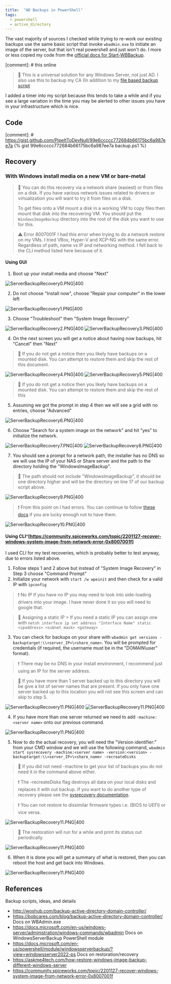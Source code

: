 ```yaml
---
title:  "AD Backups in PowerShell"
tags:
  - powershell
  - active_directory
---
```

The vast majority of sources I checked while trying to re-work our existing backups use the same basic script that invoke `wbadmin.exe` to initiate an image of the server, but that isn't real powershell and just won't do. I more or less copied my code from the [official docs for Start-WBBackup](https://docs.microsoft.com/en-us/powershell/module/windowsserverbackup/start-wbbackup?view=windowsserver2022-ps). 

[comment]: # this online 
> 📝 This is a universal solution for any Windows Server, not just AD. I also use this to backup my CA (In addition to my [file based backup script](./2022-01-07-windows-ca-backups-powershell)

I added a timer into my script because this tends to take a while and if you see a large variation in the time you may be alerted to other issues you have in your infrastructure which is nice.

## Code 
[comment]: # https://gist.github.com/PipeItToDevNull/99e6ccccc772684b66175bc6a987ee7a
{% gist 99e6ccccc772684b66175bc6a987ee7a backup.ps1 %}

## Recovery
### With Windows install media on a new VM or bare-metal
> 📝 You can do this recovery via a network share (easiest) or from files on a disk. If you have various network issues related to drivers or virtualization you will want to try it from files on a disk. 
> 
> To get files onto a VM mount a disk in a working VM to copy files then mount that disk into the recovering VM. You should put the `WindowsImageBackup` directory into the root of the disk you want to use for this.

> ⚠ Error 8007001F
> I had this error when trying to do a network restore on my VMs. I tried VBox, Hyper-V and XCP-NG with the same error. Regardless of path, name vs IP and networking method. I fell back to the CLI method listed here because of it.

#### Using GUI
1. Boot up your install media and choose "Next"

![ServerBackupRecovery0.PNG|400](../assets/images/windowsImageRecovery/ServerBackupRecovery0.PNG)

2. Do not choose "Install now", choose "Repair your computer" in the lower left

![ServerBackupRecovery1.PNG|400](../assets/images/windowsImageRecovery/ServerBackupRecovery1.PNG)

3. Choose "Troubleshoot" then "System Image Recovery"

![ServerBackupRecovery2.PNG|400](../assets/images/windowsImageRecovery/ServerBackupRecovery2.PNG)
![ServerBackupRecovery3.PNG|400](../assets/images/windowsImageRecovery/ServerBackupRecovery3.PNG)

4. On the next screen you will get a notice about having now backups, hit "Cancel" then "Next"
 
> 📝 If you do not get a notice then you likely have backups on a mounted disk. You can attempt to restore them and skip the rest of this document.

![ServerBackupRecovery4.PNG|400](../assets/images/windowsImageRecovery/ServerBackupRecovery4.PNG)
![ServerBackupRecovery5.PNG|400](../assets/images/windowsImageRecovery/ServerBackupRecovery5.PNG)

> 📝 If you do not get a notice then you likely have backups on a mounted disk. You can attempt to restore them and skip the rest of this

5. Assuming we got the prompt in step 4 then we will see a grid with no entries, choose "Advanced"

![ServerBackupRecovery6.PNG|400](../assets/images/windowsImageRecovery/ServerBackupRecovery6.PNG)

6. Choose "Search for a system image on the network" and hit "yes" to initialize the network.

![ServerBackupRecovery7.PNG|400](../assets/images/windowsImageRecovery/ServerBackupRecovery7.PNG)
![ServerBackupRecovery8.PNG|400](../assets/images/windowsImageRecovery/ServerBackupRecovery8.PNG)

7. You should see a prompt for a network path, the installer has no DNS so we will use the IP of your NAS or Share server and the path to the directory holding the "WindowsImageBackup". 
 
> 📝 The path should not include "WindowsImageBackup", it should be one directory higher and will be the directory on line 17 of our backup script above.

![ServerBackupRecovery9.PNG|400](../assets/images/windowsImageRecovery/ServerBackupRecovery9.PNG)

> ❗ From this point on I had errors. You can continue to follow [these docs](https://askme4tech.com/how-restore-windows-image-backup-different-windows-server) if you are lucky enough not to have them.

![ServerBackupRecovery10.PNG|400](../assets/images/windowsImageRecovery/ServerBackupRecovery10.PNG)

#### Using CLI^[https://community.spiceworks.com/topic/2201127-recover-windows-system-image-from-network-error-0x8007001f]
I used CLI for my test recoveries, which is probably better to test anyway, due to errors listed above. 
1. Follow steps 1 and 2 above but instead of "System Image Recovery" in Step 3 choose "Command Prompt"
2. Initialize your network with `start /w wpeinit` and then check for a valid IP with `ipconfig`

> ❗ No IP
> If you have no IP you may need to look into side-loading drivers into your image. I have never done it so you will need to google that.

> 📝 Assigning a static IP
    > If you need a static IP you can assign one with `netsh interface ip set address "Interface Name" static <ipaddress> <subnet mask> <gateway>`

3. You can check for backups on your share with `wbadmin get versions -backuptarget:\\<server_IP>\<share_name>`. You will be prompted for credentials (if required, the username must be in the "DOMAIN\user" format). 

> ❗ There may be no DNS in your install environment, I recommend just using an IP for the server address.

> 📝 If you have more than 1 server backed up to this directory you will be give a list of server names that are present. If you only have one server backed up to this location you will not see this screen and can skip to step 5.

![ServerBackupRecovery11.PNG|400](../assets/images/windowsImageRecovery/ServerBackupRecovery11.PNG)
![ServerBackupRecovery11.PNG|400](../assets/images/windowsImageRecovery/ServerBackupRecovery12.PNG)

4. If you have more than one server returned we need to add `-machine:<server name>` onto our previous command.

![ServerBackupRecovery11.PNG|400](../assets/images/windowsImageRecovery/ServerBackupRecovery13.PNG)

5. Now to do the actual recovery, you will need the "Version identifier:" from your CMD window and we will use the following command, `wbadmin start sysrecovery -machine:<server name> -version:<version> -backuptarget:\\<server_IP>\<share_name> -recreateDisks`

> 📝 If you did not need -machine to get your list of backups you do not need it in the command above either.

> ❗ The -recreateDisks flag destroys all data on your local disks and replaces it with out backup. If you want to do another type of recovery please see the [sysrecovery documentation](https://docs.microsoft.com/en-us/windows-server/administration/windows-commands/wbadmin-start-sysrecovery).

> ❗ You can not restore to dissimilar firmware types i.e. (BIOS to UEFI) or vice versa.

![ServerBackupRecovery11.PNG|400](../assets/images/windowsImageRecovery/ServerBackupRecovery14.PNG)

> 📝 The restoration will run for a while and print its status out periodically.

![ServerBackupRecovery11.PNG|400](../assets/images/windowsImageRecovery/ServerBackupRecovery15.PNG)

6. When it is done you will get a summary of what is restored, then you can reboot the host and get back into Windows.

![ServerBackupRecovery11.PNG|400](../assets/images/windowsImageRecovery/ServerBackupRecovery16.PNG)

## References
Backup scripts, ideas, and details
* http://woshub.com/backup-active-directory-domain-controller/
* https://bobcares.com/blog/backup-active-directory-domain-controller/
Docs on WBAdmin.exe
* https://docs.microsoft.com/en-us/windows-server/administration/windows-commands/wbadmin
Docs on WindowsServerBackup PowerShell module
* https://docs.microsoft.com/en-us/powershell/module/windowsserverbackup/?view=windowsserver2022-ps
Docs on restoration/recovery
* https://askme4tech.com/how-restore-windows-image-backup-different-windows-server
* https://community.spiceworks.com/topic/2201127-recover-windows-system-image-from-network-error-0x8007001f